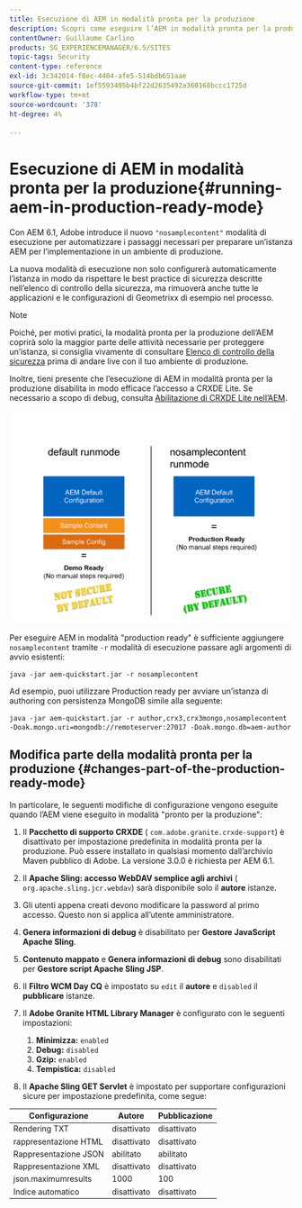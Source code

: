```yaml
---
title: Esecuzione di AEM in modalità pronta per la produzione
description: Scopri come eseguire l’AEM in modalità pronta per la produzione.
contentOwner: Guillaume Carlino
products: SG_EXPERIENCEMANAGER/6.5/SITES
topic-tags: Security
content-type: reference
exl-id: 3c342014-f8ec-4404-afe5-514bdb651aae
source-git-commit: 1ef5593495b4bf22d2635492a360168bccc1725d
workflow-type: tm+mt
source-wordcount: '378'
ht-degree: 4%

---
```


# Esecuzione di AEM in modalità pronta per la produzione{#running-aem-in-production-ready-mode}

Con AEM 6.1, Adobe introduce il nuovo `"nosamplecontent"` modalità di esecuzione per automatizzare i passaggi necessari per preparare un’istanza AEM per l’implementazione in un ambiente di produzione.

La nuova modalità di esecuzione non solo configurerà automaticamente l’istanza in modo da rispettare le best practice di sicurezza descritte nell’elenco di controllo della sicurezza, ma rimuoverà anche tutte le applicazioni e le configurazioni di Geometrixx di esempio nel processo.

>[!NOTE]
>
>Poiché, per motivi pratici, la modalità pronta per la produzione dell’AEM coprirà solo la maggior parte delle attività necessarie per proteggere un’istanza, si consiglia vivamente di consultare [Elenco di controllo della sicurezza](/help/sites-administering/security-checklist.md) prima di andare live con il tuo ambiente di produzione.
>
>Inoltre, tieni presente che l’esecuzione di AEM in modalità pronta per la produzione disabilita in modo efficace l’accesso a CRXDE Lite. Se necessario a scopo di debug, consulta [Abilitazione di CRXDE Lite nell’AEM](/help/sites-administering/enabling-crxde-lite.md).

![chlimage_1-83](assets/chlimage_1-83a.png)

Per eseguire AEM in modalità &quot;production ready&quot; è sufficiente aggiungere `nosamplecontent` tramite `-r` modalità di esecuzione passare agli argomenti di avvio esistenti:

```shell
java -jar aem-quickstart.jar -r nosamplecontent
```

Ad esempio, puoi utilizzare Production ready per avviare un’istanza di authoring con persistenza MongoDB simile alla seguente:

```shell
java -jar aem-quickstart.jar -r author,crx3,crx3mongo,nosamplecontent -Doak.mongo.uri=mongodb://remoteserver:27017 -Doak.mongo.db=aem-author
```

## Modifica parte della modalità pronta per la produzione {#changes-part-of-the-production-ready-mode}

In particolare, le seguenti modifiche di configurazione vengono eseguite quando l’AEM viene eseguito in modalità &quot;pronto per la produzione&quot;:

1. Il **Pacchetto di supporto CRXDE** ( `com.adobe.granite.crxde-support`) è disattivato per impostazione predefinita in modalità pronta per la produzione. Può essere installato in qualsiasi momento dall’archivio Maven pubblico di Adobe. La versione 3.0.0 è richiesta per AEM 6.1.

1. Il **Apache Sling: accesso WebDAV semplice agli archivi** ( `org.apache.sling.jcr.webdav`) sarà disponibile solo il **autore** istanze.

1. Gli utenti appena creati devono modificare la password al primo accesso. Questo non si applica all’utente amministratore.
1. **Genera informazioni di debug** è disabilitato per **Gestore JavaScript Apache Sling**.

1. **Contenuto mappato** e **Genera informazioni di debug** sono disabilitati per **Gestore script Apache Sling JSP**.

1. Il **Filtro WCM Day CQ** è impostato su `edit` il **autore** e `disabled` il **pubblicare** istanze.

1. Il **Adobe Granite HTML Library Manager** è configurato con le seguenti impostazioni:

   1. **Minimizza:** `enabled`
   1. **Debug:** `disabled`
   1. **Gzip:** `enabled`
   1. **Tempistica:** `disabled`

1. Il **Apache Sling GET Servlet** è impostato per supportare configurazioni sicure per impostazione predefinita, come segue:

| **Configurazione** | **Autore** | **Pubblicazione** |
|---|---|---|
| Rendering TXT | disattivato | disattivato |
| rappresentazione HTML | disattivato | disattivato |
| Rappresentazione JSON | abilitato | abilitato |
| Rappresentazione XML | disattivato | disattivato |
| json.maximumresults | 1000 | 100 |
| Indice automatico | disattivato | disattivato |

